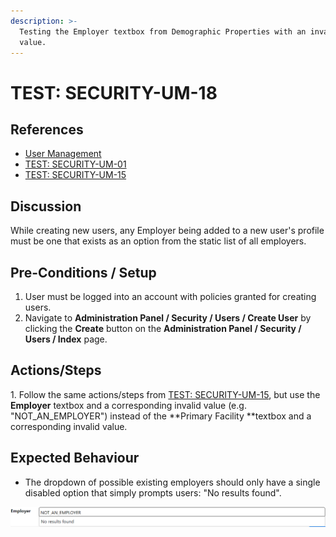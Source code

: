 ```yaml
---
description: >-
  Testing the Employer textbox from Demographic Properties with an invalid
  value.
---
```


# TEST: SECURITY-UM-18

## References

* [User Management](../../../../../operations/security-administration/user-management.md)
* [TEST: SECURITY-UM-01](test-security-um-01.md)
* [TEST: SECURITY-UM-15](test-security-um-15.md)

## Discussion

While creating new users, any Employer being added to a new user's profile must be one that exists as an option from the static list of all employers.

## Pre-Conditions / Setup

1. User must be logged into an account with policies granted for creating users.
2. Navigate to **Administration Panel / Security / Users / Create User** by clicking the **Create** button on the **Administration Panel / Security / Users / Index** page.

## Actions/Steps

1\. Follow the same actions/steps from [TEST: SECURITY-UM-15](test-security-um-15.md), but use the **Employer** textbox and a corresponding invalid value (e.g. "NOT_AN_EMPLOYER") instead of the **Primary Facility **textbox and a corresponding invalid value.   

## Expected Behaviour

* The dropdown of possible existing employers should only have a single disabled option that simply prompts users: "No results found".

![](<../../../../../../.gitbook/assets/image (262).png>)
